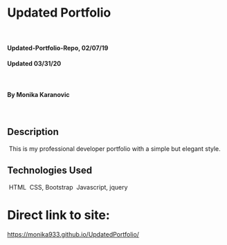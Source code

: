 # Updated Portfolio
​
#### Updated-Portfolio-Repo, 02/07/19
#### Updated 03/31/20
​
#### By Monika Karanovic
​
## Description
​
This is my professional developer portfolio with a simple but elegant style.
​
## Technologies Used
​
HTML
​
CSS, Bootstrap
​
Javascript, jquery
​
#  Direct link to site:
https://monika933.github.io/UpdatedPortfolio/


